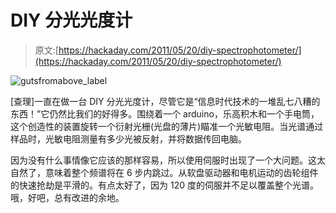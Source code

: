 # DIY 分光光度计

> 原文:[https://hackaday.com/2011/05/20/diy-spectrophotometer/](https://hackaday.com/2011/05/20/diy-spectrophotometer/)

![](../Images/954f7e69c5405a78358390a885449e4e.png "gutsfromabove_label")

[查理]一直在做一台 DIY 分光光度计，尽管它是“信息时代技术的一堆乱七八糟的东西！”它仍然比我们的好得多。围绕着一个 arduino，乐高积木和一个手电筒，这个创造性的装置旋转一个衍射光栅(光盘的薄片)瞄准一个光敏电阻。当光谱通过样品时，光敏电阻测量有多少光被反射，并将数据传回电脑。

因为没有什么事情像它应该的那样容易，所以使用伺服时出现了一个大问题。这太自然了，意味着整个频谱将在 6 步内跳过。从软盘驱动器和电机运动的齿轮组件的快速抢劫是平滑的。有点太好了，因为 120 度的伺服并不足以覆盖整个光谱。哦，好吧，总有改进的余地。